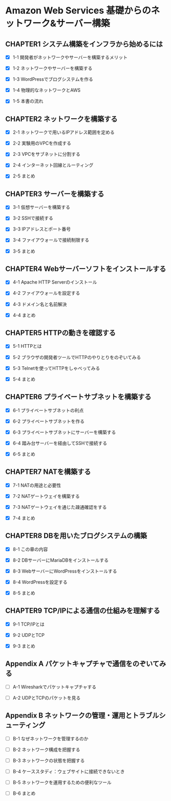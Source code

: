 # Amazon Web Services 基礎からのネットワーク&サーバー構築

## CHAPTER1 システム構築をインフラから始めるには

- [x] 1-1 開発者がネットワークやサーバーを構築するメリット

- [x] 1-2 ネットワークやサーバーを構築する

- [x] 1-3 WordPressでブログシステムを作る

- [x] 1-4 物理的なネットワークとAWS

- [x] 1-5 本書の流れ

## CHAPTER2 ネットワークを構築する

- [x] 2-1 ネットワークで用いるIPアドレス範囲を定める

- [x] 2-2 実験用のVPCを作成する

- [x] 2-3 VPCをサブネットに分割する

- [x] 2-4 インターネット回線とルーティング

- [x] 2-5 まとめ

## CHAPTER3 サーバーを構築する

- [x] 3-1 仮想サーバーを構築する

- [x] 3-2 SSHで接続する

- [x] 3-3 IPアドレスとポート番号

- [x] 3-4 ファイアウォールで接続制限する

- [x] 3-5 まとめ

## CHAPTER4 Webサーバーソフトをインストールする

- [x] 4-1 Apache HTTP Serverのインストール

- [x] 4-2 ファイアウォールを設定する

- [x] 4-3 ドメイン名と名前解決

- [x] 4-4 まとめ

## CHAPTER5 HTTPの動きを確認する

- [x] 5-1 HTTPとは

- [x] 5-2 ブラウザの開発者ツールでHTTPのやりとりをのぞいてみる

- [x] 5-3 Telnetを使ってHTTPをしゃべってみる

- [x] 5-4 まとめ

## CHAPTER6 プライベートサブネットを構築する

- [x] 6-1 プライベートサブネットの利点

- [x] 6-2 プライベートサブネットを作る

- [x] 6-3 プライベートサブネットにサーバーを構築する

- [x] 6-4 踏み台サーバーを経由してSSHで接続する

- [x] 6-5 まとめ

## CHAPTER7 NATを構築する

- [x] 7-1 NATの用途と必要性

- [x] 7-2 NATゲートウェイを構築する

- [x] 7-3 NATゲートウェイを通じた疎通確認をする

- [x] 7-4 まとめ

## CHAPTER8 DBを用いたブログシステムの構築

- [x] 8-1 この章の内容

- [x] 8-2 DBサーバーにMariaDBをインストールする

- [x] 8-3 WebサーバーにWordPressをインストールする

- [x] 8-4 WordPressを設定する

- [x] 8-5 まとめ

## CHAPTER9 TCP/IPによる通信の仕組みを理解する

- [x] 9-1 TCP/IPとは

- [x] 9-2 UDPとTCP

- [x] 9-3 まとめ

## Appendix A パケットキャプチャで通信をのぞいてみる

- [ ] A-1 Wiresharkでパケットキャプチャする

- [ ] A-2 UDPとTCPのパケットを見る

## Appendix B ネットワークの管理・運用とトラブルシューティング

- [ ] B-1 なぜネットワークを管理するのか

- [ ] B-2 ネットワーク構成を把握する

- [ ] B-3 ネットワークの状態を把握する

- [ ] B-4 ケーススタディ：ウェブサイトに接続できないとき

- [ ] B-5 ネットワークを運用するための便利なツール

- [ ] B-6 まとめ
